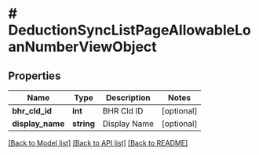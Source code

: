 # # DeductionSyncListPageAllowableLoanNumberViewObject

## Properties

Name | Type | Description | Notes
------------ | ------------- | ------------- | -------------
**bhr_cld_id** | **int** | BHR Cld ID | [optional]
**display_name** | **string** | Display Name | [optional]

[[Back to Model list]](../../README.md#models) [[Back to API list]](../../README.md#endpoints) [[Back to README]](../../README.md)
